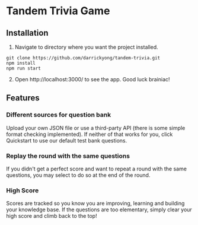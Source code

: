 # Tandem Trivia Game

## Installation
1. Navigate to directory where you want the project installed.
```
git clone https://github.com/darrickyong/tandem-trivia.git
npm install
npm run start
```
2. Open http://localhost:3000/ to see the app. Good luck brainiac!

## Features

### Different sources for question bank
Upload your own JSON file or use a third-party API (there is some simple format checking implemented). If neither of that works for you, click Quickstart to use our default test bank questions.

### Replay the round with the same questions
If you didn't get a perfect score and want to repeat a round with the same questions, you may select to do so at the end of the round.

### High Score
Scores are tracked so you know you are improving, learning and building your knowledge base. If the questions are too elementary, simply clear your high score and climb back to the top!